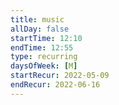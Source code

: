 ```yaml
---
title: music
allDay: false
startTime: 12:10
endTime: 12:55
type: recurring
daysOfWeek: [M]
startRecur: 2022-05-09
endRecur: 2022-06-16
---
```

